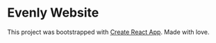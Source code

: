 # Evenly Website

This project was bootstrapped with [Create React App](https://github.com/facebook/create-react-app). Made with love.

